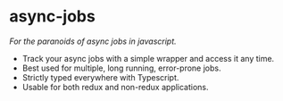 # async-jobs

_For the paranoids of async jobs in javascript._

- Track your async jobs with a simple wrapper and access it any time. 
- Best used for multiple, long running, error-prone jobs.
- Strictly typed everywhere with Typescript. 
- Usable for both redux and non-redux applications.